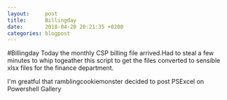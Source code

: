 ```yaml
---
layout:     post
title:      Billingday
date:       2018-04-20 20:21:35 +0200
categories: blogpost
---
```


#Billingday
Today the monthly CSP billing file arrived.Had to steal a few minutes to whip togeather this script to get the files converted to sensible xlsx files for the finance department.

<script src="https://gist.github.com/Agazoth/e5207bb56052cfece7eb64d13ff40b13.js"></script>

I'm greatful that ramblingcookiemonster decided to post PSExcel on Powershell Gallery